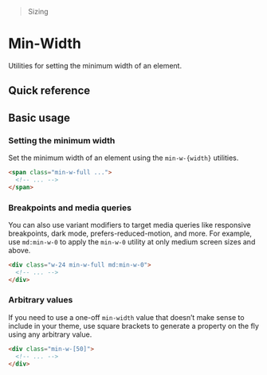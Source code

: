 > Sizing

# Min-Width
Utilities for setting the minimum width of an element.

## Quick reference

<qr-table />

## Basic usage
### Setting the minimum width
Set the minimum width of an element using the `min-w-{width}` utilities.

```html
<span class="min-w-full ...">
  <!-- ... -->
</span>
```

### Breakpoints and media queries
You can also use variant modifiers to target media queries like responsive breakpoints, dark mode, prefers-reduced-motion, and more. For example, use `md:min-w-0` to apply the `min-w-0` utility at only medium screen sizes and above.

```html
<div class="w-24 min-w-full md:min-w-0">
  <!-- ... -->
</div>
```

### Arbitrary values
If you need to use a one-off `min-width` value that doesn’t make sense to include in your theme, use square brackets to generate a property on the fly using any arbitrary value.

```html
<div class="min-w-[50]">
  <!-- ... -->
</div>
```
